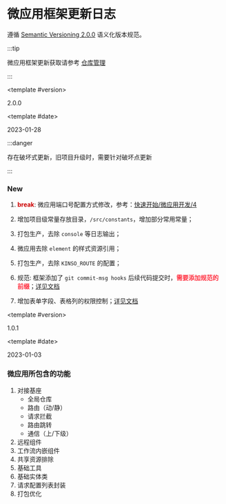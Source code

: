 # 微应用框架更新日志

遵循 [Semantic Versioning 2.0.0](https://semver.org/lang/zh-CN/) 语义化版本规范。

:::tip

微应用框架更新获取请参考 [仓库管理](../storeMage.md)

:::

<!-- ================== 2.0.0 ================================================= -->

<update-log-block>

<template #version>

2.0.0

</template>

<template #date>

2023-01-28

</template>

:::danger

存在破坏式更新，旧项目升级时，需要针对破坏点更新

:::

<h3>New</h3>

1. <strong style="color:#cc0000;">break</strong>: 微应用端口号配置方式修改，参考：[快速开始/微应用开发/4](/micro/quickStart2.md#微应用开发)

2. 增加项目级常量存放目录，`/src/constants`，增加部分常用常量；
3. 打包生产，去除 `console` 等日志输出；
4. 微应用去除 `element` 的样式资源引用；
5. 打包生产，去除 `KINSO_ROUTE` 的配置；
6. 规范: 框架添加了 `git commit-msg hooks` 后续代码提交时，<strong style="color: #ff3040; " >需要添加规范的前缀</strong>；[详见文档](/micro/commitMsg.md)
7. 增加表单字段、表格列的权限控制；[详见文档](/micro/moduleDetail/pageContentAuths.md)

</update-log-block>

<!-- ================== 1.0.1 ================================================= -->

<update-log-block>

<template #version>

1.0.1

</template>

<template #date>

2023-01-03

</template>

<h3>微应用所包含的功能</h3>

1. 对接基座
    - 全局仓库
    - 路由（动/静）
    - 请求拦截
    - 路由跳转
    - 通信（上/下级）
2. 远程组件
3. 工作流内嵌组件
4. 共享资源排除
5. 基础工具
6. 基础实体类
7. 请求配置列表封装
8. 打包优化

</update-log-block>
